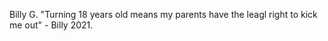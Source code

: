 

Billy G. "Turning 18 years old means my parents have the leagl right to kick me out" - Billy 2021.
